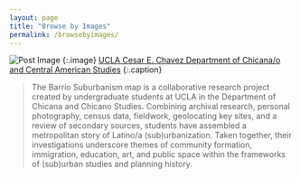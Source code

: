 ```yaml
---
layout: page
title: "Browse by Images"
permalink: /browsebyimages/
---
```


![Post Image](images/About_1.jpg)
{:.image}
[UCLA Cesar E. Chavez Department of Chicana/o and Central American Studies](https://chavez.ucla.edu/)
{:.caption}

> The Barrio Suburbanism map is a collaborative research project created by undergraduate students at UCLA in the Department of Chicana and Chicano Studies. Combining archival research, personal photography, census data, fieldwork, geolocating key sites, and a review of secondary sources, students have assembled a metropolitan story of Latino/a (sub)urbanization. Taken together, their investigations underscore themes of community formation, immigration, education, art, and public space within the frameworks of (sub)urban studies and planning history.
